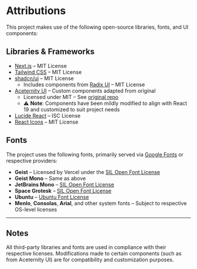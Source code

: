 # Attributions

This project makes use of the following open-source libraries, fonts, and UI components:

## Libraries & Frameworks

- [Next.js](https://nextjs.org/) – MIT License  
- [Tailwind CSS](https://tailwindcss.com/) – MIT License  
- [shadcn/ui](https://ui.shadcn.dev/) – MIT License  
  - Includes components from [Radix UI](https://www.radix-ui.com/) – MIT License  
- [Aceternity UI](https://ui.aceternity.com/) – Custom components adapted from original  
  - Licensed under MIT – See [original repo](https://github.com/aceternity/ui)  
  - ⚠️ **Note**: Components have been mildly modified to align with React 19 and customized to suit project needs  
- [Lucide React](https://lucide.dev/) – ISC License  
- [React Icons](https://react-icons.github.io/react-icons/) – MIT License  

## Fonts

The project uses the following fonts, primarily served via [Google Fonts](https://fonts.google.com/) or respective providers:

- **Geist** – Licensed by Vercel under the [SIL Open Font License](https://github.com/vercel/geist-font#license)  
- **Geist Mono** – Same as above  
- **JetBrains Mono** – [SIL Open Font License](https://www.jetbrains.com/lp/mono/#license)  
- **Space Grotesk** – [SIL Open Font License](https://github.com/floriankarsten/space-grotesk#license)  
- **Ubuntu** – [Ubuntu Font License](https://design.ubuntu.com/font/)  
- **Menlo**, **Consolas**, **Arial**, and other system fonts – Subject to respective OS-level licenses  

---

## Notes

All third-party libraries and fonts are used in compliance with their respective licenses. Modifications made to certain components (such as from Aceternity UI) are for compatibility and customization purposes.
